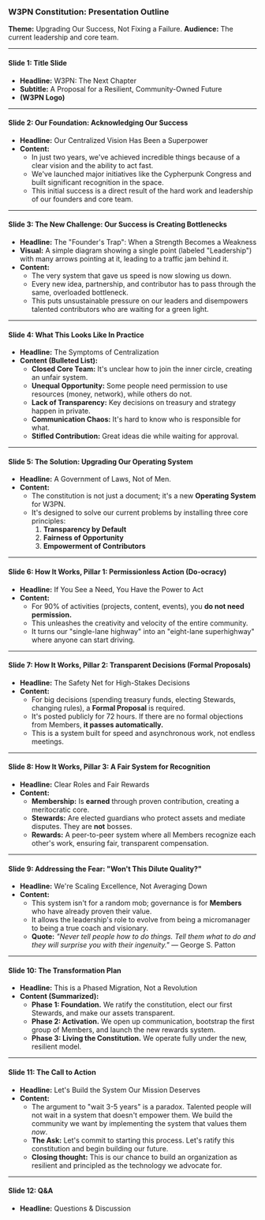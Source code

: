 ### W3PN Constitution: Presentation Outline

**Theme:** Upgrading Our Success, Not Fixing a Failure.
**Audience:** The current leadership and core team.

---

#### **Slide 1: Title Slide**

*   **Headline:** W3PN: The Next Chapter
*   **Subtitle:** A Proposal for a Resilient, Community-Owned Future
*   **(W3PN Logo)**

---

#### **Slide 2: Our Foundation: Acknowledging Our Success**

*   **Headline:** Our Centralized Vision Has Been a Superpower
*   **Content:**
    *   In just two years, we've achieved incredible things because of a clear vision and the ability to act fast.
    *   We've launched major initiatives like the Cypherpunk Congress and built significant recognition in the space.
    *   This initial success is a direct result of the hard work and leadership of our founders and core team.

---

#### **Slide 3: The New Challenge: Our Success is Creating Bottlenecks**

*   **Headline:** The "Founder's Trap": When a Strength Becomes a Weakness
*   **Visual:** A simple diagram showing a single point (labeled "Leadership") with many arrows pointing at it, leading to a traffic jam behind it.
*   **Content:**
    *   The very system that gave us speed is now slowing us down.
    *   Every new idea, partnership, and contributor has to pass through the same, overloaded bottleneck.
    *   This puts unsustainable pressure on our leaders and disempowers talented contributors who are waiting for a green light.

---

#### **Slide 4: What This Looks Like In Practice**

*   **Headline:** The Symptoms of Centralization
*   **Content (Bulleted List):**
    *   **Closed Core Team:** It's unclear how to join the inner circle, creating an unfair system.
    *   **Unequal Opportunity:** Some people need permission to use resources (money, network), while others do not.
    *   **Lack of Transparency:** Key decisions on treasury and strategy happen in private.
    *   **Communication Chaos:** It's hard to know who is responsible for what.
    *   **Stifled Contribution:** Great ideas die while waiting for approval.

---

#### **Slide 5: The Solution: Upgrading Our Operating System**

*   **Headline:** A Government of Laws, Not of Men.
*   **Content:**
    *   The constitution is not just a document; it's a new **Operating System** for W3PN.
    *   It's designed to solve our current problems by installing three core principles:
        1.  **Transparency by Default**
        2.  **Fairness of Opportunity**
        3.  **Empowerment of Contributors**

---

#### **Slide 6: How It Works, Pillar 1: Permissionless Action (Do-ocracy)**

*   **Headline:** If You See a Need, You Have the Power to Act
*   **Content:**
    *   For 90% of activities (projects, content, events), you **do not need permission.**
    *   This unleashes the creativity and velocity of the entire community.
    *   It turns our "single-lane highway" into an "eight-lane superhighway" where anyone can start driving.

---

#### **Slide 7: How It Works, Pillar 2: Transparent Decisions (Formal Proposals)**

*   **Headline:** The Safety Net for High-Stakes Decisions
*   **Content:**
    *   For big decisions (spending treasury funds, electing Stewards, changing rules), a **Formal Proposal** is required.
    *   It's posted publicly for 72 hours. If there are no formal objections from Members, **it passes automatically.**
    *   This is a system built for speed and asynchronous work, not endless meetings.

---

#### **Slide 8: How It Works, Pillar 3: A Fair System for Recognition**

*   **Headline:** Clear Roles and Fair Rewards
*   **Content:**
    *   **Membership:** Is **earned** through proven contribution, creating a meritocratic core.
    *   **Stewards:** Are elected guardians who protect assets and mediate disputes. They are **not** bosses.
    *   **Rewards:** A peer-to-peer system where all Members recognize each other's work, ensuring fair, transparent compensation.

---

#### **Slide 9: Addressing the Fear: "Won't This Dilute Quality?"**

*   **Headline:** We're Scaling Excellence, Not Averaging Down
*   **Content:**
    *   This system isn't for a random mob; governance is for **Members** who have already proven their value.
    *   It allows the leadership's role to evolve from being a micromanager to being a true coach and visionary.
    *   **Quote:** *"Never tell people how to do things. Tell them what to do and they will surprise you with their ingenuity."* — George S. Patton

---

#### **Slide 10: The Transformation Plan**

*   **Headline:** This is a Phased Migration, Not a Revolution
*   **Content (Summarized):**
    *   **Phase 1: Foundation.** We ratify the constitution, elect our first Stewards, and make our assets transparent.
    *   **Phase 2: Activation.** We open up communication, bootstrap the first group of Members, and launch the new rewards system.
    *   **Phase 3: Living the Constitution.** We operate fully under the new, resilient model.

---

#### **Slide 11: The Call to Action**

*   **Headline:** Let's Build the System Our Mission Deserves
*   **Content:**
    *   The argument to "wait 3-5 years" is a paradox. Talented people will not wait in a system that doesn't empower them. We build the community we want by implementing the system that values them *now*.
    *   **The Ask:** Let's commit to starting this process. Let's ratify this constitution and begin building our future.
    *   **Closing thought:** This is our chance to build an organization as resilient and principled as the technology we advocate for.

---

#### **Slide 12: Q&A**

*   **Headline:** Questions & Discussion

